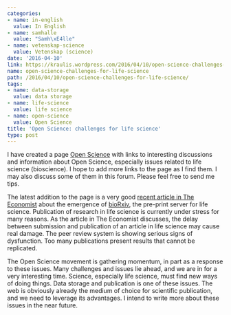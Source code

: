 ```yaml
---
categories:
- name: in-english
  value: In English
- name: samhalle
  value: "Samh\xE4lle"
- name: vetenskap-science
  value: Vetenskap (science)
date: '2016-04-10'
link: https://kraulis.wordpress.com/2016/04/10/open-science-challenges-for-life-science/
name: open-science-challenges-for-life-science
path: /2016/04/10/open-science-challenges-for-life-science/
tags:
- name: data-storage
  value: data storage
- name: life-science
  value: life science
- name: open-science
  value: Open Science
title: 'Open Science: challenges for life science'
type: post
---
```

I have created a page [Open Science](/teman/open-science/) with links to interesting discussions and information about Open Science, especially issues related to life science (bioscience). I hope to add more links to the page as I find them. I may also discuss some of them in this forum. Please feel free to send me tips.

The latest addition to the page is a very good [recent article in The Economist](http://www.economist.com/news/science-and-technology/21694990-old-fashioned-ways-reporting-new-discoveries-are-holding-back-medical-research) about the emergence of [bioRxiv](http://biorxiv.org/), the pre-print server for life science. Publication of research in life science is currently under stress for many reasons. As the article in The Economist discusses, the delay between submission and publication of an article in life science may cause real damage. The peer review system is showing serious signs of dysfunction. Too many publications present results that cannot be replicated.

The Open Science movement is gathering momentum, in part as a response to these issues. Many challenges and issues lie ahead, and we are in for a very interesting time. Science, especially life science, must find new ways of doing things. Data storage and publication is one of these issues. The web is obviously already the medium of choice for scientific publication, and we need to leverage its advantages. I intend to write more about these issues in the near future.

